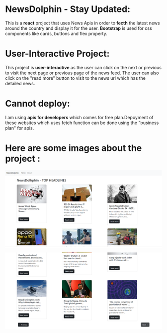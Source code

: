# NewsDolphin - Stay Updated:

This is a **react** project that uses News Apis in order to **fecth** the latest news around the country and display it for the user. **Bootstrap** is used for css components like cards, buttons and flex property.

# User-Interactive Project:

This project is **user-interactive** as the user can click on the next or previous to visit the next page or previous page of the news feed. The user can also click on the "read more" button to visit to the news url which has the detailed news. 

# Cannot deploy: 

I am using **apis for developers** which comes for free plan.Depoyment of these websites which uses fetch function can be done using the "business plan" for apis.

# Here are some images about the project : 

![Screenshot of the NewsDolhpin Page](Screenshot%202023-07-13%20170949.png)

![Screenshot of the NewsDolhpin Page-2](Screenshot%202023-07-13%20171027.png)
